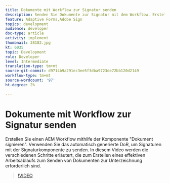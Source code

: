 ```yaml
---
title: Dokumente mit Workflow zur Signatur senden
description: Senden Sie Dokumente zur Signatur mit dem Workflow. Erstellen Sie einen AEM Workflow mithilfe der Komponente "Dokument signieren". Verwenden Sie das automatisch generierte DoR, um Signaturen mit der Signaturkomponente zu senden. In diesem Video werden die verschiedenen Schritte erläutert, die zum Erstellen eines effektiven Arbeitsablaufs zum Senden von Dokumenten zur Unterzeichnung erforderlich sind.
feature: Adaptive Forms,Adobe Sign
topics: development
audience: developer
doc-type: article
activity: implement
thumbnail: 38182.jpg
kt: 6035
topic: Development
role: Developer
level: Intermediate
translation-type: tm+mt
source-git-commit: d9714b9a291ec3ee5f3dba9723de72bb120d2149
workflow-type: tm+mt
source-wordcount: '97'
ht-degree: 2%

---
```


# Dokumente mit Workflow zur Signatur senden

Erstellen Sie einen AEM Workflow mithilfe der Komponente &quot;Dokument signieren&quot;. Verwenden Sie das automatisch generierte DoR, um Signaturen mit der Signaturkomponente zu senden.
In diesem Video werden die verschiedenen Schritte erläutert, die zum Erstellen eines effektiven Arbeitsablaufs zum Senden von Dokumenten zur Unterzeichnung erforderlich sind.

>[!VIDEO](https://video.tv.adobe.com/v/38182/?quality=9&learn=on)